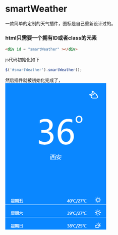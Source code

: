 # smartWeather
一款简单的定制的天气插件，图标是自己重新设计过的。
### html只需要一个拥有ID或者class的元素
```html
<div id = "smartWeather" ></div>
```
js代码初始化如下

```js
$('#smartWeather').smartWeather();
```
然后插件就被初始化完成了，
![weather](/img/weather.png)
